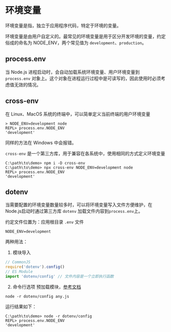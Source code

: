 # 环境变量
环境变量是指，独立于应用程序代码，特定于环境的变量。

环境变量是由用户自定义的。最常见的环境变量是用于区分开发环境的变量，约定俗成的命名为 NODE_ENV，两个常见值为 `development`、`production`。

## process.env

当 Node.js 进程启动时，会自动加载系统环境变量、用户环境变量到 `process.env` 对象上。这个对象在进程运行过程中是可读写的，因此使用时必须考虑值无效的情况。

## cross-env

在 Linux、MacOS 系统的终端中，可以简单定义当前终端的用户环境变量
```shell
> NODE_ENV=development node
REPL> process.env.NODE_ENV
'development'
```
同样的方法在 Windows 中会报错。

`cross-env` 是一个第三方库，用于兼容在各系统中，使用相同的方式定义环境变量
```shell
C:\path\to\demo> npm i -D cross-env
C:\path\to\demo> npx cross-env NODE_ENV=development node
REPL> process.env.NODE_ENV
'development'
```

## dotenv
当需要配置的环境变量数量较多时，可以将环境变量写入文件方便维护，在Node.js启动时通过第三方库 `dotenv` 加载文件内容到`process.env`上。

约定文件位置为：应用根目录 `.env` 文件
```.env
NODE_ENV=development
```
两种用法：
1. 模块导入
  ```js
  // CommonJS
  require('dotenv').config()
  // ES Module
  import 'dotenv/config' // 文件内容是一个立即执行函数
  ```
2. 命令行选项
  预加载模块，[参考文档](https://nodejs.org/api/cli.html#-r---require-module)
  ```shell
  node -r dotenv/config any.js
  ```

运行结果如下：
```shell
C:\path\to\demo> node -r dotenv/config
REPL> process.env.NODE_ENV
'development'
```